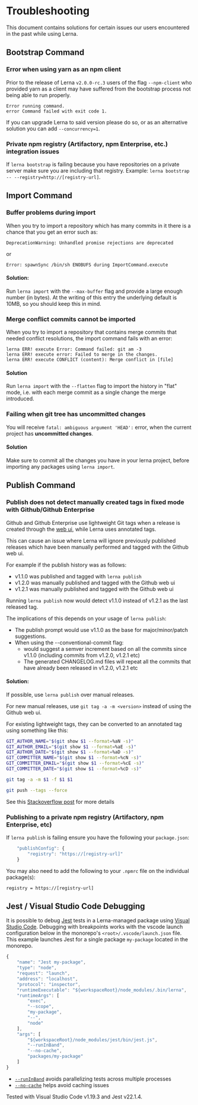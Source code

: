 # Troubleshooting

This document contains solutions for certain issues our users encountered
in the past while using Lerna.

## Bootstrap Command

### Error when using yarn as an npm client

Prior to the release of Lerna `v2.0.0-rc.3` users of the flag `--npm-client`
who provided yarn as a client may have suffered from the bootstrap process
not being able to run properly.

```
Error running command.
error Command failed with exit code 1.
```

If you can upgrade Lerna to said version please do so, or as an alternative
solution you can add `--concurrency=1`.

### Private npm registry (Artifactory, npm Enterprise, etc.) integration issues

If `lerna bootstrap` is failing because you have repositories on a private server make sure you are including that registry. Example: `lerna bootstrap -- --registry=http://[registry-url]`.

## Import Command

### Buffer problems during import

When you try to import a repository which has many commits in it there is a
chance that you get an error such as:

```
DeprecationWarning: Unhandled promise rejections are deprecated
```

or

```
Error: spawnSync /bin/sh ENOBUFS during ImportCommand.execute
```

#### Solution:

Run `lerna import` with the `--max-buffer` flag and provide a large enough
number (in bytes). At the writing of this entry the underlying default is
10MB, so you should keep this in mind.

### Merge conflict commits cannot be imported

When you try to import a repository that contains merge commits that needed
conflict resolutions, the import command fails with an error:

```
lerna ERR! execute Error: Command failed: git am -3
lerna ERR! execute error: Failed to merge in the changes.
lerna ERR! execute CONFLICT (content): Merge conflict in [file]
```

#### Solution

Run `lerna import` with the `--flatten` flag to import the history in "flat"
mode, i.e. with each merge commit as a single change the merge introduced.

### Failing when git tree has uncommitted changes

You will receive `fatal: ambiguous argument 'HEAD':` error, when the current project has **uncommitted changes**.

#### Solution

Make sure to commit all the changes you have in your lerna project, before importing any packages using `lerna import`.

## Publish Command

### Publish does not detect manually created tags in fixed mode with Github/Github Enterprise

Github and Github Enterprise use lightweight Git tags when a release is created through the [web ui](https://help.github.com/articles/working-with-tags),
while Lerna uses annotated tags.

This can cause an issue where Lerna will ignore previously published releases which have been manually performed and
tagged with the Github web ui.

For example if the publish history was as follows:

- v1.1.0 was published and tagged with `lerna publish`
- v1.2.0 was manually published and tagged with the Github web ui
- v1.2.1 was manually published and tagged with the Github web ui

Running `lerna publish` now would detect v1.1.0 instead of v1.2.1 as the last released tag.

The implications of this depends on your usage of `lerna publish`:

- The publish prompt would use v1.1.0 as the base for major/minor/patch suggestions.
- When using the --conventional-commit flag:
  - would suggest a semver increment based on all the commits since v1.1.0 (including commits from v1.2.0, v1.2.1 etc)
  - The generated CHANGELOG.md files will repeat all the commits that have already been released in v1.2.0, v1.2.1 etc

#### Solution:

If possible, use `lerna publish` over manual releases.

For new manual releases, use `git tag -a -m <version>` instead of using the Github web ui.

For existing lightweight tags, they can be converted to an annotated tag using something like this:

```sh
GIT_AUTHOR_NAME="$(git show $1 --format=%aN -s)"
GIT_AUTHOR_EMAIL="$(git show $1 --format=%aE -s)"
GIT_AUTHOR_DATE="$(git show $1 --format=%aD -s)"
GIT_COMMITTER_NAME="$(git show $1 --format=%cN -s)"
GIT_COMMITTER_EMAIL="$(git show $1 --format=%cE -s)"
GIT_COMMITTER_DATE="$(git show $1 --format=%cD -s)"

git tag -a -m $1 -f $1 $1

git push --tags --force
```

See this [Stackoverflow post](https://stackoverflow.com/questions/5002555/can-a-lightweight-tag-be-converted-to-an-annotated-tag) for more details

### Publishing to a private npm registry (Artifactory, npm Enterprise, etc)

If `lerna publish` is failing ensure you have the following your `package.json`:

```javascript
	"publishConfig": {
		"registry": "https://[registry-url]"
	}
```

You may also need to add the following to your `.npmrc` file on the individual package(s):

```
registry = https://[registry-url]
```

## Jest / Visual Studio Code Debugging

It is possible to debug [Jest](https://facebook.github.io/jest/) tests in a Lerna-managed package using [Visual Studio Code](https://code.visualstudio.com/). Debugging with breakpoints works with the vscode launch configuration below in the monorepo's `<root>/.vscode/launch.json` file. This example launches Jest for a single package `my-package` located in the monorepo.

```javascript
{
    "name": "Jest my-package",
    "type": "node",
    "request": "launch",
    "address": "localhost",
    "protocol": "inspector",
    "runtimeExecutable": "${workspaceRoot}/node_modules/.bin/lerna",
    "runtimeArgs": [
        "exec",
        "--scope",
        "my-package",
        "--",
        "node"
    ],
    "args": [
        "${workspaceRoot}/node_modules/jest/bin/jest.js",
        "--runInBand",
        "--no-cache",
        "packages/my-package"
    ]
}
```

- [`--runInBand`](https://facebook.github.io/jest/docs/en/cli.html#runinband) avoids parallelizing tests across multiple processes
- [`--no-cache`](https://facebook.github.io/jest/docs/en/cli.html#cache) helps avoid caching issues

Tested with Visual Studio Code v1.19.3 and Jest v22.1.4.

